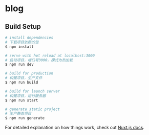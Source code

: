 # blog

## Build Setup

```bash
# install dependencies
# 下载项目依赖的包
$ npm install

# serve with hot reload at localhost:3000
# 启动项目，端口号3000，模式为热加载
$ npm run dev

# build for production 
# 构建项目，生产文件
$ npm run build

# build for launch server
# 构建项目，运行服务器
$ npm run start

# generate static project
# 生产静态项目
$ npm run generate
```

For detailed explanation on how things work, check out [Nuxt.js docs](https://nuxtjs.org).
